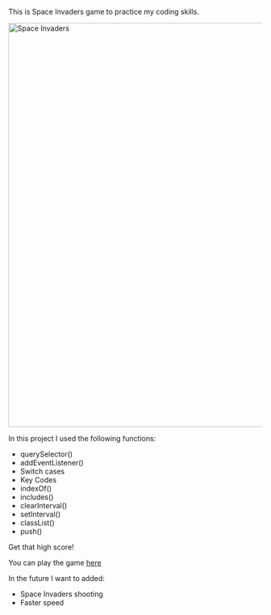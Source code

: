 This is Space Invaders game to practice my coding skills.

<img src="space.gif" alt="Space Invaders" width="800"/>

In this project I used the following functions: 

- querySelector()
- addEventListener()
- Switch cases
- Key Codes
- indexOf()
- includes()
- clearInterval()
- setInterval()
- classList()
- push()

Get that high score!

You can play the game [here](https://zenidith.github.io/space-invaders/)

In the future I want to added:
- Space Invaders shooting
- Faster speed